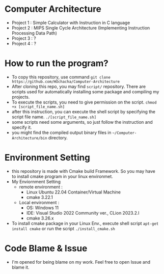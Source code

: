 # Computer Architecture
- Project 1 : Simple Calculator with Instruction in C language
- Project 2 : MIPS Single Cycle Architecture (Implementing Instruction Processing Data Path)
- Project 3 : ?
- Project 4 : ?
# How to run the program?
- To copy this repository, use command ```git clone https://github.com/HOchacha/Computer-Architecture```
- After cloning this repo, you may find ```script/``` repository. There are scripts used for automatically installing some package and compiling my projects.
- To execute the scripts, you need to give permission on the script.
```chmod +x [script_file_name.sh]```
- after this instruction, you can execute the shell script by specifying the script file name.
```./[script_file_name.sh]```
- some scripts need some arguments, so just follow the instruction and specify it.
- you might find the compiled output binary files in ```~/Computer-Architecture/bin``` directory.
# Environment Setting
- this repository is made with Cmake build Framework. So you may have to install cmake program in your linux environmet.
- My Enviornment Setting
  - remote environment :
    - Linux Ubuntu 22.04 Container/Virtual Machine
    - cmake 3.22.1
  - Local environment :
    - OS: Windows 11
    - IDE: Visual Studio 2022 Community ver., CLion 2023.2.l
    - cmake 3.26.x
- To install cmake package in your Linux Env., execute shell script
```apt-get install cmake``` or run the script ```./install_cmake.sh```
# Code Blame & Issue
- I'm opened for being blame on my work. Feel free to open Issue and blame it. 
